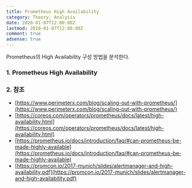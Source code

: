 ```yaml
---
title: Prometheus High Availability
category: Theory, Analysis
date: 2020-01-07T12:00:00Z
lastmod: 2020-01-07T12:00:00Z
comment: true
adsense: true
---
```


Prometheus의 High Availability 구성 방법을 분석한다.

### 1. Prometheus High Availability

### 2. 참조

* [https://www.perimeterx.com/blog/scaling-out-with-prometheus/](https://www.perimeterx.com/blog/scaling-out-with-prometheus/)
* [https://coreos.com/operators/prometheus/docs/latest/high-availability.html](https://coreos.com/operators/prometheus/docs/latest/high-availability.html)
* [https://prometheus.io/docs/introduction/faq/#can-prometheus-be-made-highly-available](https://prometheus.io/docs/introduction/faq/#can-prometheus-be-made-highly-available)
* [https://promcon.io/2017-munich/slides/alertmanager-and-high-availability.pdf](https://promcon.io/2017-munich/slides/alertmanager-and-high-availability.pdf)

